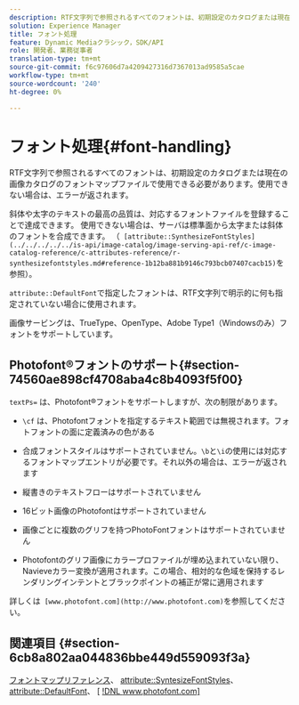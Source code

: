 ```yaml
---
description: RTF文字列で参照されるすべてのフォントは、初期設定のカタログまたは現在の画像カタログのフォントマップファイルで使用できる必要があります。使用できない場合は、エラーが返されます。
solution: Experience Manager
title: フォント処理
feature: Dynamic Mediaクラシック，SDK/API
role: 開発者、業務従事者
translation-type: tm+mt
source-git-commit: f6c97606d7a4209427316d7367013ad9585a5cae
workflow-type: tm+mt
source-wordcount: '240'
ht-degree: 0%

---
```



# フォント処理{#font-handling}

RTF文字列で参照されるすべてのフォントは、初期設定のカタログまたは現在の画像カタログのフォントマップファイルで使用できる必要があります。使用できない場合は、エラーが返されます。

斜体や太字のテキストの最高の品質は、対応するフォントファイルを登録することで達成できます。 使用できない場合は、サーバは標準面から太字または斜体のフォントを合成できます。 （` [attribute::SynthesizeFontStyles](../../../../../is-api/image-catalog/image-serving-api-ref/c-image-catalog-reference/c-attributes-reference/r-synthesizefontstyles.md#reference-1b12ba881b9146c793bcb07407cacb15)`を参照）。

`attribute::DefaultFont`で指定したフォントは、RTF文字列で明示的に何も指定されていない場合に使用されます。

画像サービングは、TrueType、OpenType、Adobe Type1（Windowsのみ）フォントをサポートしています。

## Photofont®フォントのサポート{#section-74560ae898cf4708aba4c8b4093f5f00}

`textPs=` は、Photofont®フォントをサポートしますが、次の制限があります。

* `\cf` は、Photofontフォントを指定するテキスト範囲では無視されます。フォトフォントの面に定義済みの色がある
* 合成フォントスタイルはサポートされていません。`\b`と`\i`の使用には対応するフォントマップエントリが必要です。それ以外の場合は、エラーが返されます

* 縦書きのテキストフローはサポートされていません
* 16ビット画像のPhotofontはサポートされていません
* 画像ごとに複数のグリフを持つPhotoFontフォントはサポートされていません
* Photofontのグリフ画像にカラープロファイルが埋め込まれていない限り、Navieveカラー変換が適用されます。この場合、相対的な色域を保持するレンダリングインテントとブラックポイントの補正が常に適用されます

詳しくは` [www.photofont.com](http://www.photofont.com)`を参照してください。

## 関連項目 {#section-6cb8a802aa044836bbe449d559093f3a}

[フォントマップリファレンス](../../../../../is-api/image-catalog/image-serving-api-ref/c-image-catalog-reference/c-font-map-reference/c-font-map-reference.md#concept-f81f319d03c646c5a8ef87b3277dd37d)、 [attribute::SyntesizeFontStyles](../../../../../is-api/image-catalog/image-serving-api-ref/c-image-catalog-reference/c-attributes-reference/r-synthesizefontstyles.md#reference-1b12ba881b9146c793bcb07407cacb15)、 [attribute::DefaultFont](../../../../../is-api/image-catalog/image-serving-api-ref/c-image-catalog-reference/c-attributes-reference/r-defaultfont.md#reference-48b763ac254545e89a25c76ff7581107)、  [ [!DNL www.photofont.com] ](http://www.photofont.com)
